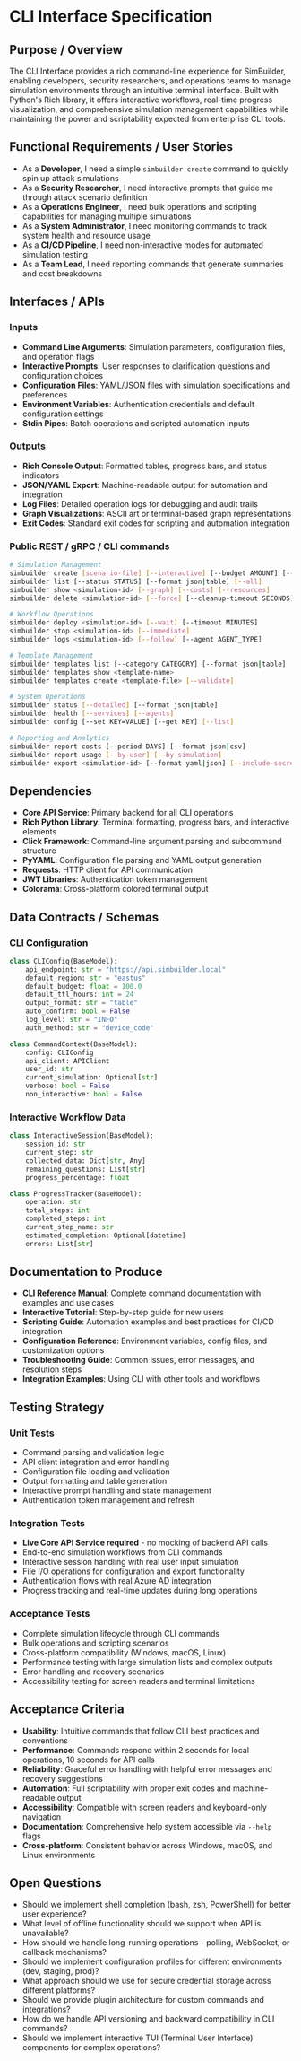 # CLI Interface Specification

## Purpose / Overview

The CLI Interface provides a rich command-line experience for SimBuilder, enabling developers, security researchers, and operations teams to manage simulation environments through an intuitive terminal interface. Built with Python's Rich library, it offers interactive workflows, real-time progress visualization, and comprehensive simulation management capabilities while maintaining the power and scriptability expected from enterprise CLI tools.

## Functional Requirements / User Stories

- As a **Developer**, I need a simple `simbuilder create` command to quickly spin up attack simulations
- As a **Security Researcher**, I need interactive prompts that guide me through attack scenario definition
- As a **Operations Engineer**, I need bulk operations and scripting capabilities for managing multiple simulations
- As a **System Administrator**, I need monitoring commands to track system health and resource usage
- As a **CI/CD Pipeline**, I need non-interactive modes for automated simulation testing
- As a **Team Lead**, I need reporting commands that generate summaries and cost breakdowns

## Interfaces / APIs

### Inputs
- **Command Line Arguments**: Simulation parameters, configuration files, and operation flags
- **Interactive Prompts**: User responses to clarification questions and configuration choices
- **Configuration Files**: YAML/JSON files with simulation specifications and preferences
- **Environment Variables**: Authentication credentials and default configuration settings
- **Stdin Pipes**: Batch operations and scripted automation inputs

### Outputs
- **Rich Console Output**: Formatted tables, progress bars, and status indicators
- **JSON/YAML Export**: Machine-readable output for automation and integration
- **Log Files**: Detailed operation logs for debugging and audit trails
- **Graph Visualizations**: ASCII art or terminal-based graph representations
- **Exit Codes**: Standard exit codes for scripting and automation integration

### Public REST / gRPC / CLI commands
```bash
# Simulation Management
simbuilder create [scenario-file] [--interactive] [--budget AMOUNT] [--ttl HOURS]
simbuilder list [--status STATUS] [--format json|table] [--all]
simbuilder show <simulation-id> [--graph] [--costs] [--resources]
simbuilder delete <simulation-id> [--force] [--cleanup-timeout SECONDS]

# Workflow Operations
simbuilder deploy <simulation-id> [--wait] [--timeout MINUTES]
simbuilder stop <simulation-id> [--immediate]
simbuilder logs <simulation-id> [--follow] [--agent AGENT_TYPE]

# Template Management
simbuilder templates list [--category CATEGORY] [--format json|table]
simbuilder templates show <template-name>
simbuilder templates create <template-file> [--validate]

# System Operations
simbuilder status [--detailed] [--format json|table]
simbuilder health [--services] [--agents]
simbuilder config [--set KEY=VALUE] [--get KEY] [--list]

# Reporting and Analytics
simbuilder report costs [--period DAYS] [--format json|csv]
simbuilder report usage [--by-user] [--by-simulation]
simbuilder export <simulation-id> [--format yaml|json] [--include-secrets]
```

## Dependencies

- **Core API Service**: Primary backend for all CLI operations
- **Rich Python Library**: Terminal formatting, progress bars, and interactive elements
- **Click Framework**: Command-line argument parsing and subcommand structure
- **PyYAML**: Configuration file parsing and YAML output generation
- **Requests**: HTTP client for API communication
- **JWT Libraries**: Authentication token management
- **Colorama**: Cross-platform colored terminal output

## Data Contracts / Schemas

### CLI Configuration
```python
class CLIConfig(BaseModel):
    api_endpoint: str = "https://api.simbuilder.local"
    default_region: str = "eastus"
    default_budget: float = 100.0
    default_ttl_hours: int = 24
    output_format: str = "table"
    auto_confirm: bool = False
    log_level: str = "INFO"
    auth_method: str = "device_code"

class CommandContext(BaseModel):
    config: CLIConfig
    api_client: APIClient
    user_id: str
    current_simulation: Optional[str]
    verbose: bool = False
    non_interactive: bool = False
```

### Interactive Workflow Data
```python
class InteractiveSession(BaseModel):
    session_id: str
    current_step: str
    collected_data: Dict[str, Any]
    remaining_questions: List[str]
    progress_percentage: float

class ProgressTracker(BaseModel):
    operation: str
    total_steps: int
    completed_steps: int
    current_step_name: str
    estimated_completion: Optional[datetime]
    errors: List[str]
```

## Documentation to Produce

- **CLI Reference Manual**: Complete command documentation with examples and use cases
- **Interactive Tutorial**: Step-by-step guide for new users
- **Scripting Guide**: Automation examples and best practices for CI/CD integration
- **Configuration Reference**: Environment variables, config files, and customization options
- **Troubleshooting Guide**: Common issues, error messages, and resolution steps
- **Integration Examples**: Using CLI with other tools and workflows

## Testing Strategy

### Unit Tests
- Command parsing and validation logic
- API client integration and error handling
- Configuration file loading and validation
- Output formatting and table generation
- Interactive prompt handling and state management
- Authentication token management and refresh

### Integration Tests
- **Live Core API Service required** - no mocking of backend API calls
- End-to-end simulation workflows from CLI commands
- Interactive session handling with real user input simulation
- File I/O operations for configuration and export functionality
- Authentication flows with real Azure AD integration
- Progress tracking and real-time updates during long operations

### Acceptance Tests
- Complete simulation lifecycle through CLI commands
- Bulk operations and scripting scenarios
- Cross-platform compatibility (Windows, macOS, Linux)
- Performance testing with large simulation lists and complex outputs
- Error handling and recovery scenarios
- Accessibility testing for screen readers and terminal limitations

## Acceptance Criteria

- **Usability**: Intuitive commands that follow CLI best practices and conventions
- **Performance**: Commands respond within 2 seconds for local operations, 10 seconds for API calls
- **Reliability**: Graceful error handling with helpful error messages and recovery suggestions
- **Automation**: Full scriptability with proper exit codes and machine-readable output
- **Accessibility**: Compatible with screen readers and keyboard-only navigation
- **Documentation**: Comprehensive help system accessible via `--help` flags
- **Cross-platform**: Consistent behavior across Windows, macOS, and Linux environments

## Open Questions

- Should we implement shell completion (bash, zsh, PowerShell) for better user experience?
- What level of offline functionality should we support when API is unavailable?
- How should we handle long-running operations - polling, WebSocket, or callback mechanisms?
- Should we implement configuration profiles for different environments (dev, staging, prod)?
- What approach should we use for secure credential storage across different platforms?
- Should we provide plugin architecture for custom commands and integrations?
- How do we handle API versioning and backward compatibility in CLI commands?
- Should we implement interactive TUI (Terminal User Interface) components for complex operations?